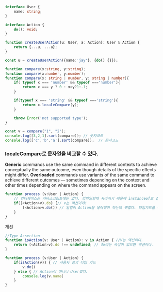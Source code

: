 ```ts
interface User {
    name: string;
}

interface Action {
    do(): void;
}

function createUserAction(u: User, a: Action): User & Action {
    return {...u, ...a};
}

const u = createUserAction({name:'jay'}, {do() {}});

function compare(x:string, y:string);
function compare(x:number, y:number);
function compare(x: string | number, y: string | number){
    if( typeof x === 'number' && typeof ==='number'){
        return x === y ? 0 : x>y?1:-1;
    }

    if(typeof x === 'string' && typeof ==='string'){
        return x.localeCompare(y);
    }

    throw Error('not supported type');
}

const v = compare("1", "2");
console.log([3,2,1].sort(compare)); // 숫자코드
console.log(['c','b','a'].sort(compare));  // 문자코드
```

### localeCompare로 문자열을 비교할 수 있다.

**Generic** commands use the same command in different contexts to achieve conceptually the same outcome, even though details of the specific effects might differ.
**Overloaded** commands use variants of the same command to achieve different outcomes — sometimes depending on the context and other times depending on where the command appears on the screen.

```ts
function process (v:User | Action) {
    // 인터페이스는 자바스크립트에는 없다. 컴파일할때 사라지기 때문에 instanceof로 접근할 수도 없다.
    if((<Action>v).do) {// v는 액션이야!
        (<Action>v.do()) // 일일이 Action을 넣어줘야 하는데 귀찮다. 타입가드를 만들자!
    }
}
```

개선
```ts
//Type Assertion
function isAction(v: User | Action): v is Action { //V는 액션이다.
    return (<Action>v).do !== undefined; // do라는 속성이 있으면 액션이다.
}

function process (v:User | Action) {
    if(isAction(v)) { // 사용자 정의 타입 가드
        v.do() 
    } else { // Action이 아니니 User겠다.
        console.log(v.name)
    }
}
```